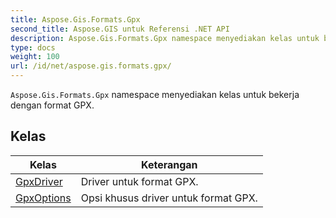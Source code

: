 ```yaml
---
title: Aspose.Gis.Formats.Gpx
second_title: Aspose.GIS untuk Referensi .NET API
description: Aspose.Gis.Formats.Gpx namespace menyediakan kelas untuk bekerja dengan format GPX.
type: docs
weight: 100
url: /id/net/aspose.gis.formats.gpx/
---
```

`Aspose.Gis.Formats.Gpx` namespace menyediakan kelas untuk bekerja dengan format GPX.

## Kelas

| Kelas | Keterangan |
| --- | --- |
| [GpxDriver](./gpxdriver/) | Driver untuk format GPX. |
| [GpxOptions](./gpxoptions/) | Opsi khusus driver untuk format GPX. |


